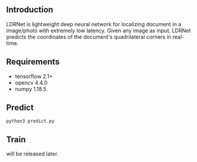 ## Introduction
LDRNet is lightweight deep neural network for localizing document in a image/photo with extremely low latency. Given any image as input, LDRNet predicts the coordinates of the document's quadrilateral corners in real-time.

## Requirements
* tensorflow 2.1+
* opencv 4.4.0
* numpy 1.18.5

## Predict
```
python3 predict.py
```

## Train
will be released later.
